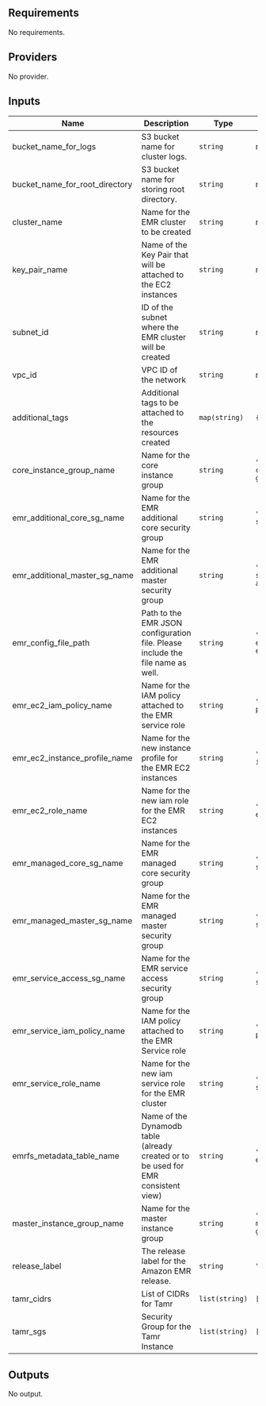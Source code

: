 <!-- BEGINNING OF PRE-COMMIT-TERRAFORM DOCS HOOK -->
## Requirements

No requirements.

## Providers

No provider.

## Inputs

| Name | Description | Type | Default | Required |
|------|-------------|------|---------|:--------:|
| bucket\_name\_for\_logs | S3 bucket name for cluster logs. | `string` | n/a | yes |
| bucket\_name\_for\_root\_directory | S3 bucket name for storing root directory. | `string` | n/a | yes |
| cluster\_name | Name for the EMR cluster to be created | `string` | n/a | yes |
| key\_pair\_name | Name of the Key Pair that will be attached to the EC2 instances | `string` | n/a | yes |
| subnet\_id | ID of the subnet where the EMR cluster will be created | `string` | n/a | yes |
| vpc\_id | VPC ID of the network | `string` | n/a | yes |
| additional\_tags | Additional tags to be attached to the resources created | `map(string)` | `{}` | no |
| core\_instance\_group\_name | Name for the core instance group | `string` | `"tamr-test-spark-core-instance-group"` | no |
| emr\_additional\_core\_sg\_name | Name for the EMR additional core security group | `string` | `"tamr-test-spark-sg-core-additional"` | no |
| emr\_additional\_master\_sg\_name | Name for the EMR additional master security group | `string` | `"tamr-test-spark-sg-master-additional"` | no |
| emr\_config\_file\_path | Path to the EMR JSON configuration file. Please include the file name as well. | `string` | `"../../modules/aws-emr-emrfs/config.json"` | no |
| emr\_ec2\_iam\_policy\_name | Name for the IAM policy attached to the EMR service role | `string` | `"tamr-test-spark-policy-ec2"` | no |
| emr\_ec2\_instance\_profile\_name | Name for the new instance profile for the EMR EC2 instances | `string` | `"tamr-test-spark-instance-profile"` | no |
| emr\_ec2\_role\_name | Name for the new iam role for the EMR EC2 instances | `string` | `"tamr-test-spark-ec2-role"` | no |
| emr\_managed\_core\_sg\_name | Name for the EMR managed core security group | `string` | `"tamr-test-spark-sg-core"` | no |
| emr\_managed\_master\_sg\_name | Name for the EMR managed master security group | `string` | `"tamr-test-spark-sg-master"` | no |
| emr\_service\_access\_sg\_name | Name for the EMR service access security group | `string` | `"tamr-test-spark-sg-service-access"` | no |
| emr\_service\_iam\_policy\_name | Name for the IAM policy attached to the EMR Service role | `string` | `"tamr-test-spark-policy-service"` | no |
| emr\_service\_role\_name | Name for the new iam service role for the EMR cluster | `string` | `"tamr-test-spark-service-role"` | no |
| emrfs\_metadata\_table\_name | Name of the Dynamodb table (already created or to be used for EMR consistent view) | `string` | `"tamr-test-spark-emrfs-metadata"` | no |
| master\_instance\_group\_name | Name for the master instance group | `string` | `"tamr-test-spark-master-instance-group"` | no |
| release\_label | The release label for the Amazon EMR release. | `string` | `"emr-5.29.0"` | no |
| tamr\_cidrs | List of CIDRs for Tamr | `list(string)` | `[]` | no |
| tamr\_sgs | Security Group for the Tamr Instance | `list(string)` | `[]` | no |

## Outputs

No output.

<!-- END OF PRE-COMMIT-TERRAFORM DOCS HOOK -->

